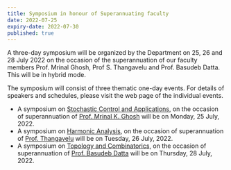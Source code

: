 ```yaml
---
title: Symposium in honour of Superannuating faculty
date: 2022-07-25
expiry-date: 2022-07-30
published: true
---
```


A three-day symposium will be organized by the Department on 25, 26 and 28 July 2022 on the occasion of the superannuation of our faculty members Prof. Mrinal Ghosh, Prof S. Thangavelu and Prof. Basudeb Datta. This will be in hybrid mode.

The symposium will consist of three thematic one-day events. For details of speakers and schedules, please visit the web page of the individual events.

* A symposium on [Stochastic Control and Applications](../mkgfest/), on the occasion of superannuation of [Prof. Mrinal K. Ghosh](http://math.iisc.ac.in/~mkg/) will be on Monday, 25 July, 2022.
* A symposium on [Harmonic Analysis](../thangavelufest/), on the occasion of superannuation of [Prof. Thangavelu](http://math.iisc.ac.in/~veluma/) will be on Tuesday, 26 July, 2022.
* A symposium on [Topology and Combinatorics](../dattafest/), on the occasion of superannuation of [Prof. Basudeb Datta](http://math.iisc.ac.in/~dattab/) will be on Thursday, 28 July, 2022.
